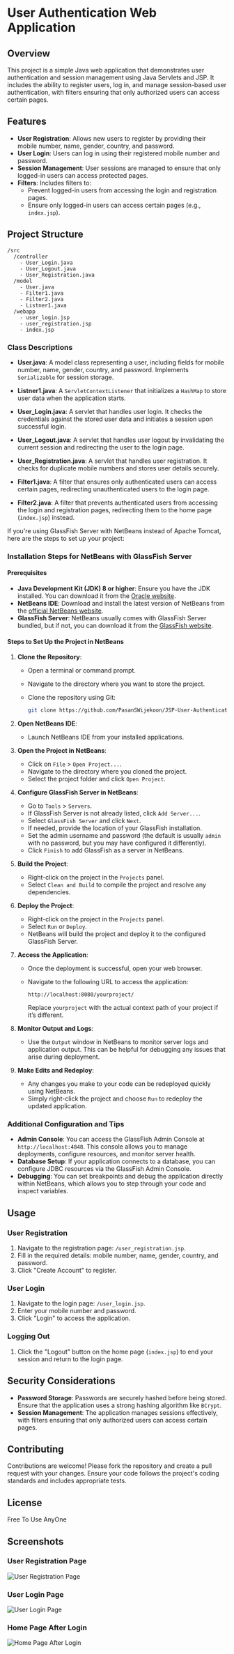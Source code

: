# User Authentication Web Application 

## Overview

This project is a simple Java web application that demonstrates user authentication and session management using Java Servlets and JSP. It includes the ability to register users, log in, and manage session-based user authentication, with filters ensuring that only authorized users can access certain pages.

## Features

- **User Registration**: Allows new users to register by providing their mobile number, name, gender, country, and password.
- **User Login**: Users can log in using their registered mobile number and password.
- **Session Management**: User sessions are managed to ensure that only logged-in users can access protected pages.
- **Filters**: Includes filters to:
  - Prevent logged-in users from accessing the login and registration pages.
  - Ensure only logged-in users can access certain pages (e.g., `index.jsp`).

## Project Structure

```plaintext
/src
  /controller
    - User_Login.java
    - User_Logout.java
    - User_Registration.java
  /model
    - User.java
    - Filter1.java
    - Filter2.java
    - Listner1.java
  /webapp
    - user_login.jsp
    - user_registration.jsp
    - index.jsp
```

### Class Descriptions

- **User.java**: A model class representing a user, including fields for mobile number, name, gender, country, and password. Implements `Serializable` for session storage.

- **Listner1.java**: A `ServletContextListener` that initializes a `HashMap` to store user data when the application starts.

- **User_Login.java**: A servlet that handles user login. It checks the credentials against the stored user data and initiates a session upon successful login.

- **User_Logout.java**: A servlet that handles user logout by invalidating the current session and redirecting the user to the login page.

- **User_Registration.java**: A servlet that handles user registration. It checks for duplicate mobile numbers and stores user details securely.

- **Filter1.java**: A filter that ensures only authenticated users can access certain pages, redirecting unauthenticated users to the login page.

- **Filter2.java**: A filter that prevents authenticated users from accessing the login and registration pages, redirecting them to the home page (`index.jsp`) instead.

If you're using GlassFish Server with NetBeans instead of Apache Tomcat, here are the steps to set up your project:

### Installation Steps for NetBeans with GlassFish Server

#### Prerequisites

- **Java Development Kit (JDK) 8 or higher**: Ensure you have the JDK installed. You can download it from the [Oracle website](https://www.oracle.com/java/technologies/javase-downloads.html).
- **NetBeans IDE**: Download and install the latest version of NetBeans from the [official NetBeans website](https://netbeans.apache.org/).
- **GlassFish Server**: NetBeans usually comes with GlassFish Server bundled, but if not, you can download it from the [GlassFish website](https://javaee.github.io/glassfish/).

#### Steps to Set Up the Project in NetBeans

1. **Clone the Repository**:

   - Open a terminal or command prompt.
   - Navigate to the directory where you want to store the project.
   - Clone the repository using Git:

     ```bash
     git clone https://github.com/PasanSWijekoon/JSP-User-Authentication
     ```

2. **Open NetBeans IDE**:

   - Launch NetBeans IDE from your installed applications.

3. **Open the Project in NetBeans**:

   - Click on `File` > `Open Project...`.
   - Navigate to the directory where you cloned the project.
   - Select the project folder and click `Open Project`.

4. **Configure GlassFish Server in NetBeans**:

   - Go to `Tools` > `Servers`.
   - If GlassFish Server is not already listed, click `Add Server...`.
   - Select `GlassFish Server` and click `Next`.
   - If needed, provide the location of your GlassFish installation.
   - Set the admin username and password (the default is usually `admin` with no password, but you may have configured it differently).
   - Click `Finish` to add GlassFish as a server in NetBeans.

5. **Build the Project**:

   - Right-click on the project in the `Projects` panel.
   - Select `Clean and Build` to compile the project and resolve any dependencies.

6. **Deploy the Project**:

   - Right-click on the project in the `Projects` panel.
   - Select `Run` or `Deploy`.
   - NetBeans will build the project and deploy it to the configured GlassFish Server.

7. **Access the Application**:

   - Once the deployment is successful, open your web browser.
   - Navigate to the following URL to access the application:

     ```plaintext
     http://localhost:8080/yourproject/
     ```

     Replace `yourproject` with the actual context path of your project if it’s different.

8. **Monitor Output and Logs**:

   - Use the `Output` window in NetBeans to monitor server logs and application output. This can be helpful for debugging any issues that arise during deployment.

9. **Make Edits and Redeploy**:

   - Any changes you make to your code can be redeployed quickly using NetBeans.
   - Simply right-click the project and choose `Run` to redeploy the updated application.

### Additional Configuration and Tips

- **Admin Console**: You can access the GlassFish Admin Console at `http://localhost:4848`. This console allows you to manage deployments, configure resources, and monitor server health.
- **Database Setup**: If your application connects to a database, you can configure JDBC resources via the GlassFish Admin Console.
- **Debugging**: You can set breakpoints and debug the application directly within NetBeans, which allows you to step through your code and inspect variables.

## Usage

### User Registration

1. Navigate to the registration page: `/user_registration.jsp`.
2. Fill in the required details: mobile number, name, gender, country, and password.
3. Click "Create Account" to register.

### User Login

1. Navigate to the login page: `/user_login.jsp`.
2. Enter your mobile number and password.
3. Click "Login" to access the application.

### Logging Out

1. Click the "Logout" button on the home page (`index.jsp`) to end your session and return to the login page.

## Security Considerations

- **Password Storage**: Passwords are securely hashed before being stored. Ensure that the application uses a strong hashing algorithm like `BCrypt`.
- **Session Management**: The application manages sessions effectively, with filters ensuring that only authorized users can access certain pages.

## Contributing

Contributions are welcome! Please fork the repository and create a pull request with your changes. Ensure your code follows the project's coding standards and includes appropriate tests.

## License

Free To Use AnyOne

## Screenshots

### User Registration Page
![User Registration Page](https://github.com/PasanSWijekoon/JSP-User-Authentication/blob/main/web/Assets/Register.png?raw=true)

### User Login Page
![User Login Page](https://github.com/PasanSWijekoon/JSP-User-Authentication/blob/main/web/Assets/Login.png?raw=true)

### Home Page After Login
![Home Page After Login](https://github.com/PasanSWijekoon/JSP-User-Authentication/blob/main/web/Assets/Home.png?raw=true)

